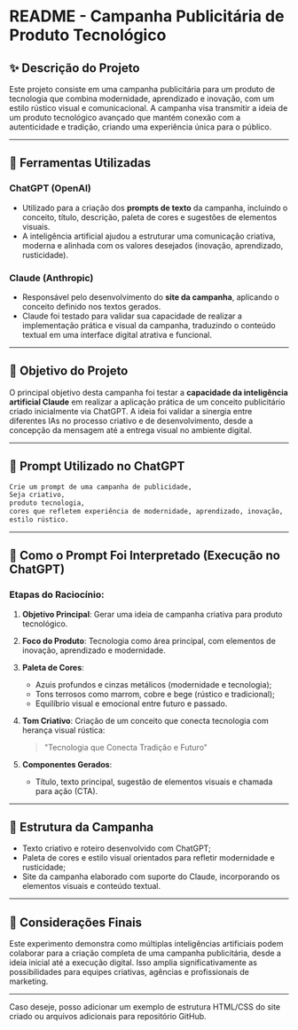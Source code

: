 # README - Campanha Publicitária de Produto Tecnológico

## ✨ Descrição do Projeto

Este projeto consiste em uma campanha publicitária para um produto de tecnologia que combina modernidade, aprendizado e inovação, com um estilo rústico visual e comunicacional. A campanha visa transmitir a ideia de um produto tecnológico avançado que mantém conexão com a autenticidade e tradição, criando uma experiência única para o público.

---

## 📏 Ferramentas Utilizadas

### ChatGPT (OpenAI)

* Utilizado para a criação dos **prompts de texto** da campanha, incluindo o conceito, título, descrição, paleta de cores e sugestões de elementos visuais.
* A inteligência artificial ajudou a estruturar uma comunicação criativa, moderna e alinhada com os valores desejados (inovação, aprendizado, rusticidade).

### Claude (Anthropic)

* Responsável pelo desenvolvimento do **site da campanha**, aplicando o conceito definido nos textos gerados.
* Claude foi testado para validar sua capacidade de realizar a implementação prática e visual da campanha, traduzindo o conteúdo textual em uma interface digital atrativa e funcional.

---

## 🔄 Objetivo do Projeto

O principal objetivo desta campanha foi testar a **capacidade da inteligência artificial Claude** em realizar a aplicação prática de um conceito publicitário criado inicialmente via ChatGPT. A ideia foi validar a sinergia entre diferentes IAs no processo criativo e de desenvolvimento, desde a concepção da mensagem até a entrega visual no ambiente digital.

---

## 📑 Prompt Utilizado no ChatGPT

```markdown
Crie um prompt de uma campanha de publicidade,  
Seja criativo,  
produto tecnologia,  
cores que refletem experiência de modernidade, aprendizado, inovação,  
estilo rústico.
```

---

## 🧠 Como o Prompt Foi Interpretado (Execução no ChatGPT)

### Etapas do Raciocínio:

1. **Objetivo Principal**: Gerar uma ideia de campanha criativa para produto tecnológico.
2. **Foco do Produto**: Tecnologia como área principal, com elementos de inovação, aprendizado e modernidade.
3. **Paleta de Cores**:

   * Azuis profundos e cinzas metálicos (modernidade e tecnologia);
   * Tons terrosos como marrom, cobre e bege (rústico e tradicional);
   * Equilíbrio visual e emocional entre futuro e passado.
4. **Tom Criativo**: Criação de um conceito que conecta tecnologia com herança visual rústica:

   > "Tecnologia que Conecta Tradição e Futuro"
5. **Componentes Gerados**:

   * Título, texto principal, sugestão de elementos visuais e chamada para ação (CTA).

---

## 📆 Estrutura da Campanha

* Texto criativo e roteiro desenvolvido com ChatGPT;
* Paleta de cores e estilo visual orientados para refletir modernidade e rusticidade;
* Site da campanha elaborado com suporte do Claude, incorporando os elementos visuais e conteúdo textual.

---

## 🔧 Considerações Finais

Este experimento demonstra como múltiplas inteligências artificiais podem colaborar para a criação completa de uma campanha publicitária, desde a ideia inicial até a execução digital. Isso amplia significativamente as possibilidades para equipes criativas, agências e profissionais de marketing.

---

Caso deseje, posso adicionar um exemplo de estrutura HTML/CSS do site criado ou arquivos adicionais para repositório GitHub.
